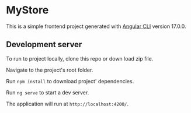 # MyStore

This is a simple frontend project generated with [Angular CLI](https://github.com/angular/angular-cli) version 17.0.0.

## Development server
To run to project locally, clone this repo or down load zip file.

Navigate to the project's root folder.

Run `npm install` to download project' dependencies.

Run `ng serve` to start a dev server. 

The application will run at `http://localhost:4200/`.
